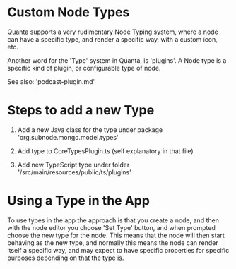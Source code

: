 # Custom Node Types

Quanta supports a very rudimentary Node Typing system, where a node can have a specific type, and render a specific way, with a custom icon, etc.

Another word for the 'Type' system in Quanta, is 'plugins'. A Node type is a specific kind of plugin, or configurable type of node. 

See also: 'podcast-plugin.md'

# Steps to add a new Type

1) Add a new Java class for the type under package 'org.subnode.mongo.model.types'

2) Add type to CoreTypesPlugin.ts (self explanatory in that file)

3) Add new TypeScript type under folder '/src/main/resources/public/ts/plugins'

# Using a Type in the App

To use types in the app the approach is that you create a node, and then with the node editor you choose 'Set Type' button, and when prompted choose the new type for the node. This means that the node will then start behaving as the new type, and normally this means the node can render itself a specific way, and may expect to have specific properties for specific purposes depending on that the type is.